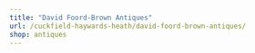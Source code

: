 ```yaml
---
title: "David Foord-Brown Antiques"
url: /cuckfield-haywards-heath/david-foord-brown-antiques/
shop: antiques
---
```

